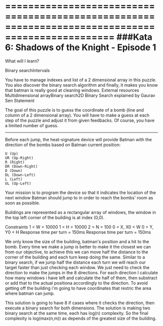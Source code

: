 =================================================================================================
###Kata 6: Shadows of the Knight - Episode 1
=================================================================================================

What will I learn?

Binary searchIntervals

You have to manage indexes and list of a 2 dimensional array in this puzzle. You also discover the binary search algorithm and finally, it makes you know that batman is really good at cleaning windows.
External resources Multidimensional arrayBinary search2D Binary Search explained by Gaurav Sen
Statement

The goal of this puzzle is to guess the coordinate of a bomb (line and column of a 2 dimensional array). You will have to make a guess at each step of the puzzle and adjust it from given feedbacks. Of course, you have a limited number of guess.


---------------------------------------------------------------------------------------------------------------------------------------------
Before each jump, the heat-signature device will provide Batman with the direction of the bombs based on Batman current position:

    U (Up)
    UR (Up-Right)
    R (Right)
    DR (Down-Right)
    D (Down)
    DL (Down-Left)
    L (Left)
    UL (Up-Left)


Your mission is to program the device so that it indicates the location of the next window Batman should jump to in order to reach the bombs' room as soon as possible.

Buildings are represented as a rectangular array of windows, the window in the top left corner of the building is at index (0,0).


Constraints
1 = W = 10000
1 = H = 10000
2 = N = 100
0 = X, X0 < W
0 = Y, Y0 < H
Response time per turn = 150ms
Response time per turn = 150ms

We only know the size of the building, batman's position and a hit to the bomb. Every time we make a jump is better to make it the closest we can from our objective, to achieve this we can move half the distance to the corner of the building and each turn keep doing the same. 
Similar to a binary search, if we jump half the distance each turn we will reach our target faster than just checking each window.
We just need to check the direction to make the jumps in the 8 directions.
For each direction I calculate how many windows i have left and calculate the half of them, then substract or add that to the actual positiona accordingly to the direction. To avoid getting off the building i'm going to have coordinates that restric the area where batman can jump.

This solution is going to have 8 if cases where it checks the direction, then execute a binary search for both dimensions. The solution is making two binary search at the same time, each has log(n) complexity. So the final complexity is log(max(n,m)) as depends of the greatest size
of the building. 
 